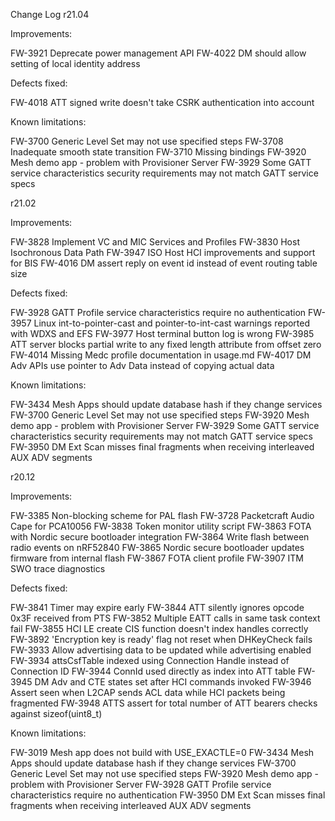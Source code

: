 Change Log
r21.04

Improvements:

FW-3921 Deprecate power management API
FW-4022 DM should allow setting of local identity address

Defects fixed:

FW-4018 ATT signed write doesn't take CSRK authentication into account

Known limitations:

FW-3700 Generic Level Set may not use specified steps
FW-3708 Inadequate smooth state transition
FW-3710 Missing bindings
FW-3920 Mesh demo app - problem with Provisioner Server
FW-3929 Some GATT service characteristics security requirements may not match GATT service specs

r21.02

Improvements:

FW-3828 Implement VC and MIC Services and Profiles
FW-3830 Host Isochronous Data Path
FW-3947 ISO Host HCI improvements and support for BIS
FW-4016 DM assert reply on event id instead of event routing table size

Defects fixed:

FW-3928 GATT Profile service characteristics require no authentication
FW-3957 Linux int-to-pointer-cast and pointer-to-int-cast warnings reported with WDXS and EFS
FW-3977 Host terminal button log is wrong
FW-3985 ATT server blocks partial write to any fixed length attribute from offset zero
FW-4014 Missing Medc profile documentation in usage.md
FW-4017 DM Adv APIs use pointer to Adv Data instead of copying actual data

Known limitations:

FW-3434 Mesh Apps should update database hash if they change services
FW-3700 Generic Level Set may not use specified steps
FW-3920 Mesh demo app - problem with Provisioner Server
FW-3929 Some GATT service characteristics security requirements may not match GATT service specs
FW-3950 DM Ext Scan misses final fragments when receiving interleaved AUX ADV segments

r20.12

Improvements:

FW-3385 Non-blocking scheme for PAL flash
FW-3728 Packetcraft Audio Cape for PCA10056
FW-3838 Token monitor utility script
FW-3863 FOTA with Nordic secure bootloader integration
FW-3864 Write flash between radio events on nRF52840
FW-3865 Nordic secure bootloader updates firmware from internal flash
FW-3867 FOTA client profile
FW-3907 ITM SWO trace diagnostics

Defects fixed:

FW-3841 Timer may expire early
FW-3844 ATT silently ignores opcode 0x3F received from PTS
FW-3852 Multiple EATT calls in same task context fail
FW-3855 HCI LE create CIS function doesn't index handles correctly
FW-3892 'Encryption key is ready' flag not reset when DHKeyCheck fails
FW-3933 Allow advertising data to be updated while advertising enabled
FW-3934 attsCsfTable indexed using Connection Handle instead of Connection ID
FW-3944 ConnId used directly as index into ATT table
FW-3945 DM Adv and CTE states set after HCI commands invoked
FW-3946 Assert seen when L2CAP sends ACL data while HCI packets being fragmented
FW-3948 ATTS assert for total number of ATT bearers checks against sizeof(uint8_t)

Known limitations:

FW-3019 Mesh app does not build with USE_EXACTLE=0
FW-3434 Mesh Apps should update database hash if they change services
FW-3700 Generic Level Set may not use specified steps
FW-3920 Mesh demo app - problem with Provisioner Server
FW-3928 GATT Profile service characteristics require no authentication
FW-3950 DM Ext Scan misses final fragments when receiving interleaved AUX ADV segments

